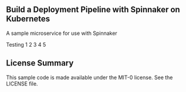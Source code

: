 ## Build a Deployment Pipeline with Spinnaker on Kubernetes

A sample microservice for use with Spinnaker

Testing 1 2 3 4 5

## License Summary

This sample code is made available under the MIT-0 license. See the LICENSE file.
